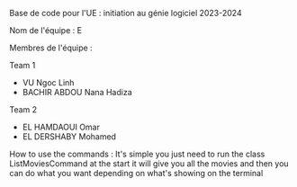  Base de code pour l'UE : initiation au génie logiciel 2023-2024

Nom de l'équipe : E 

Membres de l'équipe :

Team 1
- VU Ngoc Linh
- BACHIR ABDOU Nana Hadiza 

Team 2
- EL HAMDAOUI Omar
- EL DERSHABY Mohamed



How to use the commands :
It's simple you just need to run the class ListMoviesCommand at the start it will give you all the movies and then you
can do what you want depending on what's showing on the terminal









